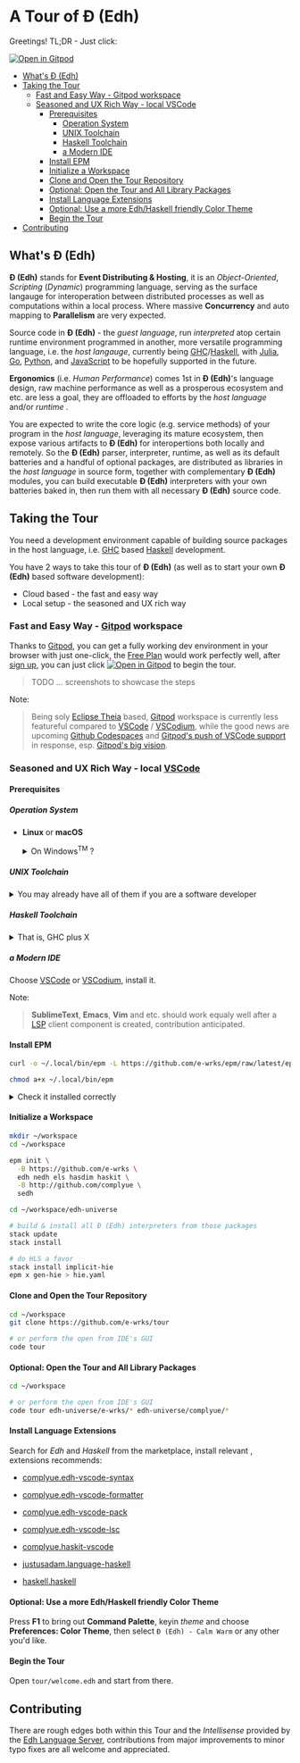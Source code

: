 # A Tour of Đ (Edh)

Greetings! TL;DR - Just click:

[![Open in Gitpod](https://gitpod.io/button/open-in-gitpod.svg)](https://gitpod.io/#https://github.com/complyue/tour)

- [What's Đ (Edh)](#whats-đ-edh)
- [Taking the Tour](#taking-the-tour)
  - [Fast and Easy Way - Gitpod workspace](#fast-and-easy-way---gitpod-workspace)
  - [Seasoned and UX Rich Way - local VSCode](#seasoned-and-ux-rich-way---local-vscode)
    - [Prerequisites](#prerequisites)
      - [Operation System](#operation-system)
      - [UNIX Toolchain](#unix-toolchain)
      - [Haskell Toolchain](#haskell-toolchain)
      - [a Modern IDE](#a-modern-ide)
    - [Install EPM](#install-epm)
    - [Initialize a Workspace](#initialize-a-workspace)
    - [Clone and Open the Tour Repository](#clone-and-open-the-tour-repository)
    - [Optional: Open the Tour and All Library Packages](#optional-open-the-tour-and-all-library-packages)
    - [Install Language Extensions](#install-language-extensions)
    - [Optional: Use a more Edh/Haskell friendly Color Theme](#optional-use-a-more-edhhaskell-friendly-color-theme)
    - [Begin the Tour](#begin-the-tour)
- [Contributing](#contributing)

## What's Đ (Edh)

**Đ (Edh)** stands for **Event Distributing & Hosting**,
it is an _Object-Oriented_, _Scripting_ (_Dynamic_) programming language,
serving as the surface langauge for interoperation between distributed
processes as well as computations within a local process. Where massive
**Concurrency** and auto mapping to **Parallelism** are very expected.

Source code in **Đ (Edh)** - the _guest language_, run _interpreted_ atop
certain runtime environment programmed in another, more versatile
programming language, i.e. the _host langauge_,
currently being [GHC](https://haskell.org/ghc)/[Haskell](https://haskell.org),
with [Julia](https://julialang.org), [Go](https://golang.org),
[Python](https://python.org), and
[JavaScript](https://developer.mozilla.org/en-US/docs/Web/JavaScript)
to be hopefully supported in the future.

**Ergonomics** (i.e. _Human Performance_) comes 1st in **Đ (Edh)**'s language
design, raw machine performance as well as a prosperous ecosystem and etc.
are less a goal, they are offloaded to efforts by the _host language_ and/or
_runtime_ .

You are expected to write the core logic (e.g. service methods) of your program
in the _host language_, leveraging its mature ecosystem, then expose various
artifacts to **Đ (Edh)** for interopertions both locally and remotely. So the
**Đ (Edh)** parser, interpreter, runtime, as well as its default batteries and
a handful of optional packages, are distributed as libraries in the
_host language_ in source form, together with complementary **Đ (Edh)**
modules, you can build executable **Đ (Edh)** interpreters with your own
batteries baked in, then run them with all necessary **Đ (Edh)** source code.

## Taking the Tour

You need a development environment capable of building source packages in the
host language, i.e. [GHC](https://haskell.org/ghc) based [Haskell](https://haskell.org) development.

You have 2 ways to take this tour of **Đ (Edh)** (as well as to start your
own **Đ (Edh)** based software development):

- Cloud based - the fast and easy way
- Local setup - the seasoned and UX rich way

### Fast and Easy Way - [Gitpod](https://gitpod.io) workspace

Thanks to [Gitpod](https://gitpod.io), you can get a fully working dev
environment in your browser with just one-click, the
[Free Plan](https://www.gitpod.io/pricing) would work perfectly well,
after [sign up](https://gitpod.io/subscription), you can just click
[![Open in Gitpod](https://gitpod.io/button/open-in-gitpod.svg)](https://gitpod.io/#https://github.com/complyue/tour)
to begin the tour.

> TODO ... screenshots to showcase the steps

Note:

> Being soly [Eclipse Theia](https://theia-ide.org) based,
> [Gitpod](https://gitpod.io) workspace is currently less featureful compared
> to [VSCode](https://code.visualstudio.com) / [VSCodium](https://vscodium.com),
> while the good news are upcoming
> [Github Codespaces](https://github.com/features/codespaces) and
> [Gitpod's push of VSCode support](https://www.gitpod.io/blog/root-docker-and-vscode) in response, esp.
> [Gitpod's big vision](https://www.gitpod.io/blog/moving-software-development-to-the-cloud).

### Seasoned and UX Rich Way - local [VSCode](https://code.visualstudio.com)

#### Prerequisites

##### Operation System

- **Linux** or **macOS**

  <details><summary>
  On Windows<sup>TM</sup> ? 
  </summary>

  Consider run a **Linux** guest VM through **VMWare** or **VirtualBox**.

  Another good option, if you have some **Linux** box (either a VPC on the
  cloud or another machine sitting besides you) up, and prefer to run a **VSCode** /
  **VSCodium** IDE native to Windows, check out
  [VSCode Remote Development using SSH](https://code.visualstudio.com/docs/remote/ssh) after following the steps on that **Linux** box.

  </details>

##### UNIX Toolchain

<details><summary>
You may already have all of them if you are a software developer
</summary>

- [bash](https://www.gnu.org/software/bash/) - You already have it

  It comes with a decent **Linux** or **macOS** box.

- [git](https://git-scm.com/) - You get it

  From your **Linux** distribution's package manager, e.g.

  ```bash
  sudo apt install git
  ```

  Or for your **macOS**, run following command and follow its prompts

  > Note:
  > It installs a full fledged compiler toolchain, maybe bloating to
  > you, yet better to have.

  ```bash
  xcode-select --install
  ```

</details>

##### Haskell Toolchain

<details><summary>
That is, GHC plus X
</summary>

- [GHC](https://haskell.org/ghc)
- [Cabal-install](https://www.haskell.org/cabal)

  You install'em all by any single **one**, or **all** of the following:

- [ghcup](https://www.haskell.org/ghcup)
- [Stack](https://haskellstack.org)
- [Nix](https://nixos.org/download.html)

  > Confused? You are not alone, just continue the
  > [struggling](https://www.reddit.com/r/haskell/comments/a69ww2/struggling_to_get_started_with_developing_with)
  > and keep questioning that many (yet none perfect) competing options with
  > the [Haskell community](https://www.haskell.org/community)

</details>

##### a Modern IDE

Choose [VSCode](https://code.visualstudio.com)
or [VSCodium](https://vscodium.com), install it.

Note:

> **SublimeText**, **Emacs**, **Vim** and etc. should work equaly well after a
> [LSP](https://microsoft.github.io/language-server-protocol/overviews/lsp/overview)
> client component is created, contribution anticipated.

#### Install EPM

```bash
curl -o ~/.local/bin/epm -L https://github.com/e-wrks/epm/raw/latest/epm

chmod a+x ~/.local/bin/epm
```

<details><summary>
Check it installed correctly
</summary>

```console
$ epm --help
epm 0.2.7 >> Edh Package Manager <<

USAGE:
    epm [FLAGS] <SUBCOMMAND>

FLAGS:
    -v, --verbose      Enable verbose output
    -h, --help         Prints help information
    -V, --version      Prints version information
    -B, --base <URL>   URL prefix for upstream package repositories
                         default:  https://github.com/e-wrks
                         environment variable EPM_REPO_BASE overrides above

SUBCOMMANDS:
    init               Initialize current working directory as an EPM home
    install     | i    Install new, or change branches of existing packages
    list        | l    List homes and packages
    update | up | u    Pull upstream changes of packages from tracked branches
    with        | w    Run command within the directory of a package
    run | exec  | x    Run command with all effective EPM home's bin on $PATH
    rm                 Remove specified package(s) from nearest EPM home
```

</details>

#### Initialize a Workspace

```bash
mkdir ~/workspace
cd ~/workspace

epm init \
  -B https://github.com/e-wrks \
  edh nedh els hasdim haskit \
  -B http://github.com/complyue \
  sedh

cd ~/workspace/edh-universe

# build & install all Đ (Edh) interpreters from those packages
stack update
stack install

# do HLS a favor
stack install implicit-hie
epm x gen-hie > hie.yaml

```

#### Clone and Open the Tour Repository

```bash
cd ~/workspace
git clone https://github.com/e-wrks/tour

# or perform the open from IDE's GUI
code tour

```

#### Optional: Open the Tour and All Library Packages

```bash
cd ~/workspace

# or perform the open from IDE's GUI
code tour edh-universe/e-wrks/* edh-universe/complyue/*

```

#### Install Language Extensions

Search for _Edh_ and _Haskell_ from the marketplace, install relevant
, extensions recommends:

- [complyue.edh-vscode-syntax](https://marketplace.visualstudio.com/items?itemName=complyue.edh-vscode-syntax)
- [complyue.edh-vscode-formatter](https://marketplace.visualstudio.com/items?itemName=complyue.edh-vscode-formatter)
- [complyue.edh-vscode-pack](https://marketplace.visualstudio.com/items?itemName=complyue.edh-vscode-pack)
- [complyue.edh-vscode-lsc](https://marketplace.visualstudio.com/items?itemName=complyue.edh-vscode-lsc)
- [complyue.haskit-vscode](https://marketplace.visualstudio.com/items?itemName=complyue.haskit-vscode)

- [justusadam.language-haskell](https://marketplace.visualstudio.com/items?itemName=justusadam.language-haskell)
- [haskell.haskell](https://marketplace.visualstudio.com/items?itemName=haskell.haskell)

#### Optional: Use a more Edh/Haskell friendly Color Theme

Press **F1** to bring out **Command Palette**, keyin _theme_ and choose
**Preferences: Color Theme**, then select `Đ (Edh) - Calm Warm` or any other
you'd like.

#### Begin the Tour

Open `tour/welcome.edh` and start from there.

## Contributing

There are rough edges both within this Tour and the _Intellisense_ provided by
the [Edh Language Server](https://github.com/e-wrks/els), contributions from
major improvements to minor typo fixes are all welcome and appreciated.

